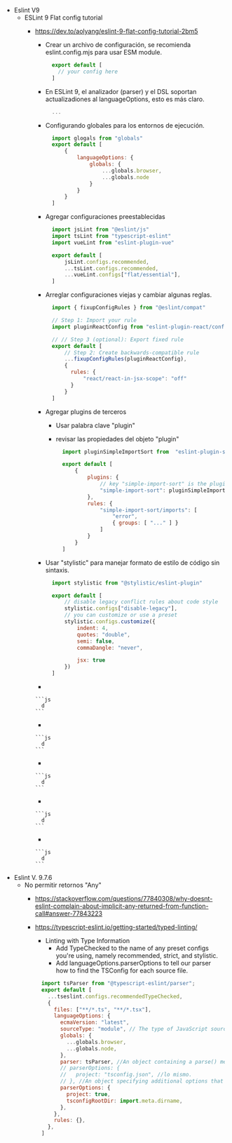 - Eslint V9
  - ESLint 9 Flat config tutorial
    - https://dev.to/aolyang/eslint-9-flat-config-tutorial-2bm5

      - Crear un archivo de configuración, se recomienda eslint.config.mjs para usar ESM module.

          ```js
            export default [
              // your config here
            ]
          ```
      - En ESLint 9, el analizador (parser) y el DSL soportan actualizadiones al languageOptions, esto es más claro.

          ```js
            ...
          ```

      - Configurando globales para los entornos de ejecución.

          ```js
            import glogals from "globals"
            export default [
                {
                    languageOptions: {
                        globals: {
                            ...globals.browser,
                            ...globals.node
                        }
                    }
                }
            ]
          ```

      - Agregar configuraciones preestablecidas

          ```js
            import jsLint from "@eslint/js"
            import tsLint from "typescript-eslint"
            import vueLint from "eslint-plugin-vue"

            export default [
                jsLint.configs.recommended,
                ...tsLint.configs.recommended,
                ...vueLint.configs["flat/essential"],
            ]
          ```
      - Arreglar configuraciones viejas y cambiar algunas reglas.

          ```js
            import { fixupConfigRules } from "@eslint/compat"

            // Step 1: Import your rule
            import pluginReactConfig from "eslint-plugin-react/configs/recommended.js"

            // // Step 3 (optional): Export fixed rule
            export default [
                // Step 2: Create backwards-compatible rule
                ...fixupConfigRules(pluginReactConfig),
                {
                  rules: {
                      "react/react-in-jsx-scope": "off"
                  }
                }
            ]
          ```
      - Agregar plugins de terceros
        - Usar palabra clave "plugin"
        - revisar las propiedades del objeto "plugin"

          ```js
            import pluginSimpleImportSort from  "eslint-plugin-simple-import-sort"

            export default [
                {
                    plugins: {
                        // key "simple-import-sort" is the plugin             namespace
                        "simple-import-sort": pluginSimpleImportSort
                    },
                    rules: {
                        "simple-import-sort/imports": [
                            "error",
                            { groups: [ "..." ] }
                        ]
                    }
                }
            ]
          ```


      - Usar "stylistic" para manejar formato de estilo de código sin sintaxis.

          ```js
            import stylistic from "@stylistic/eslint-plugin"

            export default [
                // disable legacy conflict rules about code style
                stylistic.configs["disable-legacy"],
                // you can customize or use a preset
                stylistic.configs.customize({
                    indent: 4,
                    quotes: "double",
                    semi: false,
                    commaDangle: "never",

                    jsx: true
                })
            ]
          ```


      -

          ```js
            d
          ```


      -

          ```js
            d
          ```


      -

          ```js
            d
          ```


      -

          ```js
            d
          ```


      -

          ```js
            d
          ```





- Eslint V. 9.7.6
    - No permitir retornos "Any"
        - https://stackoverflow.com/questions/77840308/why-doesnt-eslint-complain-about-implicit-any-returned-from-function-call#answer-77843223

        - https://typescript-eslint.io/getting-started/typed-linting/
            - Linting with Type Information
                - Add TypeChecked to the name of any preset configs you're using, namely recommended, strict, and stylistic.
                - Add languageOptions.parserOptions to tell our parser how to find the TSConfig for each source file.

            ```js
              import tsParser from "@typescript-eslint/parser";
              export default [
                ...tseslint.configs.recommendedTypeChecked,
                {
                  files: ["**/*.ts", "**/*.tsx"],
                  languageOptions: {
                    ecmaVersion: "latest",
                    sourceType: "module", // The type of JavaScript source code. "script" for traditional script              files, "module" for ECMAScript modules (ESM), and "commonjs" for CommonJS files. (default:              "module" for .js and .mjs files; "commonjs" for .cjs files)
                    globals: {
                      ...globals.browser,
                      ...globals.node,
                    },
                    parser: tsParser, //An object containing a parse() method or a parseForESLint() method.               (default: espree)
                    // parserOptions: {
                    //   project: "tsconfig.json", //lo mismo.
                    // }, //An object specifying additional options that are passed directly to the parse() or              parseForESLint() method on the parser. The available options are parser-dependent.
                    parserOptions: {
                      project: true,
                      tsconfigRootDir: import.meta.dirname,
                    },
                  },
                  rules: {},
                },
              ]
            ```
